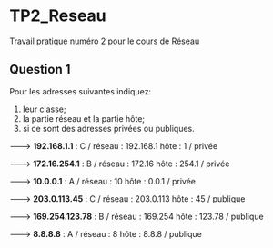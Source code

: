 # TP2_Reseau
Travail pratique numéro 2 pour le cours de Réseau


## Question 1
Pour les adresses suivantes indiquez:

1. leur classe;
2. la partie réseau et la partie hôte;
3. si ce sont des adresses privées ou publiques.

---> **192.168.1.1** : C / réseau : 192.168.1 hôte : 1 / privée

---> **172.16.254.1** : B / réseau : 172.16 hôte : 254.1 / privée

---> **10.0.0.1** : A / réseau : 10 hôte : 0.0.1 / privée

---> **203.0.113.45** : C / réseau : 203.0.113 hôte : 45 / publique

---> **169.254.123.78** : B / réseau : 169.254 hôte : 123.78 / publique

---> **8.8.8.8** : A / réseau : 8 hôte : 8.8.8 / publique


